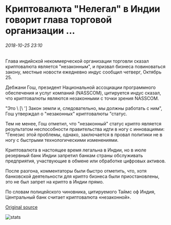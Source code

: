 # Криптовалюта "Нелегал" в Индии говорит глава торговой организации ...

###### 2018-10-25 23:10

Глава индийской некоммерческой организации торговли сказал криптовалюта является "незаконным", и призвал бизнеса повиноваться закону, местные новости ежедневно индус сообщил четверг, Октябрь 25.

Дебжани Гош, президент Национальной ассоциации программного обеспечения и услуг компаний (NASSCOM), цитируется индус сказал, что криптовалюты являются незаконными с точки зрения NASSCOM.

"Это \ [\ '] Закон земли и, следовательно, мы должны работать с ним", Гош утверждал о "незаконных" криптовалюты "статус.

Тем не менее, Гош отметил, что "незаконный" статус крипто является результатом неспособности правительства идти в ногу с инновациями: "Генезис этой проблемы, однако, заключается в провал политики не в ногу с быстрыми технологическими изменениями.

Криптовалюта в настоящее время легальна в Индии, но в июле резервный банк Индии запретил банкам страны обслуживать предприятия, участвующие в обмене или обработке цифровых активов.

После разгона, комментаторы были быстро отметить, что, хотя банковской деятельности для крипто бизнеса были приостановлены, это не был запрет на крипто в Индии прямо.

По словам полицейского чиновника, цитируемого Таймс оф Индия, Центральный банк считает криптовалюта «незаконной».

[Original source](https://cointelegraph.com/news/cryptocurrency-illegal-in-india-says-trade-organization-head)

![stats](https://c.statcounter.com/11760860/0/a89fa40b/1/ "stats")